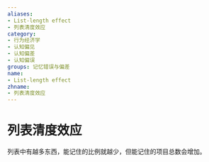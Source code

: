 ```yaml
---
aliases:
- List-length effect
- 列表清度效应
category:
- 行为经济学
- 认知偏见
- 认知偏差
- 认知偏误
groups: 记忆错误与偏差
name:
- List-length effect
zhname:
- 列表清度效应
---
```


# 列表清度效应

列表中有越多东西，能记住的比例就越少，但能记住的项目总数会增加。
